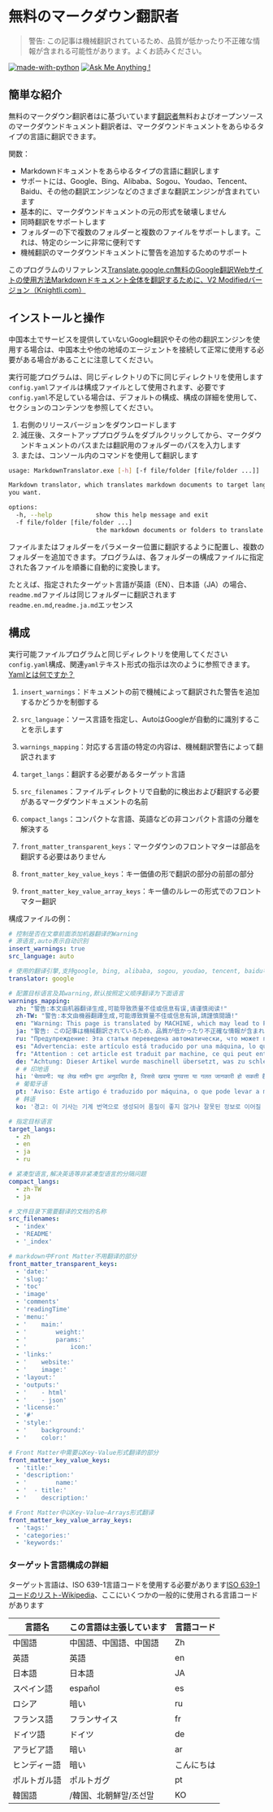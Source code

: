 # 無料のマークダウン翻訳者

> 警告: この記事は機械翻訳されているため、品質が低かったり不正確な情報が含まれる可能性があります。よくお読みください。


[![made-with-python](https://img.shields.io/badge/Made%20with-Python-1f425f.svg)](https://www.python.org/)
[![Ask Me Anything !](https://img.shields.io/badge/Ask%20me-anything-1abc9c.svg)](https://github.com/CrazyMayfly/Free-Markdown-Translator/issues)

## 簡単な紹介

無料のマークダウン翻訳者はに基づいています[翻訳者](https://github.com/UlionTse/translators)無料およびオープンソースのマークダウンドキュメント翻訳者は、マークダウンドキュメントをあらゆるタイプの言語に翻訳できます。

関数：

- Markdownドキュメントをあらゆるタイプの言語に翻訳します
- サポートには、Google、Bing、Alibaba、Sogou、Youdao、Tencent、Baidu、その他の翻訳エンジンなどのさまざまな翻訳エンジンが含まれています
- 基本的に、マークダウンドキュメントの元の形式を破壊しません
- 同時翻訳をサポートします
- フォルダーの下で複数のフォルダーと複数のファイルをサポートします。これは、特定のシーンに非常に便利です
- 機械翻訳のマークダウンドキュメントに警告を追加するためのサポート

このプログラムのリファレンス[Translate.google.cn無料のGoogle翻訳Webサイトの使用方法Markdownドキュメント全体を翻訳するために、V2 Modifiedバージョン（Knightli.com）](https://www.knightli.com/zh-tw/2022/04/24/免費-google-翻譯-整篇-markdown-文檔-修改版/)

## インストールと操作

中国本土でサービスを提供していないGoogle翻訳やその他の翻訳エンジンを使用する場合は、中国本土や他の地域のエージェントを接続して正常に使用する必要がある場合があることに注意してください。

実行可能プログラムは、同じディレクトリの下に同じディレクトリを使用します`config.yaml`ファイルは構成ファイルとして使用されます、必要です`config.yaml`不足している場合は、デフォルトの構成、構成の詳細を使用して、セクションのコンテンツを参照してください。

1. 右側のリリースバージョンをダウンロードします
2. 減圧後、スタートアッププログラムをダブルクリックしてから、マークダウンドキュメントのパスまたは翻訳用のフォルダーのパスを入力します
3. または、コンソール内のコマンドを使用して翻訳します

```bash
usage: MarkdownTranslator.exe [-h] [-f file/folder [file/folder ...]]

Markdown translator, which translates markdown documents to target languages
you want.

options:
  -h, --help            show this help message and exit
  -f file/folder [file/folder ...]
                        the markdown documents or folders to translate.
```

ファイルまたはフォルダーをパラメーター位置に翻訳するように配置し、複数のフォルダーを追加できます。プログラムは、各フォルダーの構成ファイルに指定された各ファイルを順番に自動的に変換します。

たとえば、指定されたターゲット言語が英語（EN）、日本語（JA）の場合、`readme.md`ファイルは同じフォルダーに翻訳されます`readme.en.md`,`readme.ja.md`エッセンス

## 構成

実行可能ファイルプログラムと同じディレクトリを使用してください`config.yaml`構成、関連`yaml`テキスト形式の指示は次のように参照できます。[Yamlとは何ですか？](https://www.redhat.com/en/topics/automation/what-is-yaml)

1. `insert_warnings`：ドキュメントの前で機械によって翻訳された警告を追加するかどうかを制御する

2. `src_language`：ソース言語を指定し、AutoはGoogleが自動的に識別することを示します

3. `warnings_mapping`：対応する言語の特定の内容は、機械翻訳警告によって翻訳されます

4. `target_langs`：翻訳する必要があるターゲット言語

5. `src_filenames`：ファイルディレクトリで自動的に検出および翻訳する必要があるマークダウンドキュメントの名前

6. `compact_langs`：コンパクトな言語、英語などの非コンパクト言語の分離を解決する

7. `front_matter_transparent_keys`：マークダウンのフロントマターは部品を翻訳する必要はありません

8. `front_matter_key_value_keys`：キー価値の形で翻訳の部分の前部の部分

9. `front_matter_key_value_array_keys`：キー値のルレーの形式でのフロントマター翻訳

構成ファイルの例：

```yaml
# 控制是否在文章前面添加机器翻译的Warning
# 源语言,auto表示自动识别
insert_warnings: true
src_language: auto

# 使用的翻译引擎,支持google, bing, alibaba, sogou, youdao, tencent, baidu等翻译引擎
translator: google

# 配置目标语言及其warning,默认按照定义顺序翻译为下面语言
warnings_mapping:
  zh: "警告:本文由机器翻译生成,可能导致质量不佳或信息有误,请谨慎阅读!"
  zh-TW: "警告:本文由機器翻譯生成,可能導致質量不佳或信息有誤,請謹慎閱讀!"
  en: "Warning: This page is translated by MACHINE, which may lead to POOR QUALITY or INCORRECT INFORMATION, please read with CAUTION!"
  ja: "警告: この記事は機械翻訳されているため、品質が低かったり不正確な情報が含まれる可能性があります。よくお読みください。"
  ru: "Предупреждение: Эта статья переведена автоматически, что может привести к некачественной или неверной информации, пожалуйста, внимательно прочитайте!"
  es: "Advertencia: este artículo está traducido por una máquina, lo que puede dar lugar a una mala calidad o información incorrecta. ¡Lea atentamente!"
  fr: "Attention : cet article est traduit par machine, ce qui peut entraîner une mauvaise qualité ou des informations incorrectes, veuillez lire attentivement !"
  de: "Achtung: Dieser Artikel wurde maschinell übersetzt, was zu schlechter Qualität oder falschen Informationen führen kann, bitte sorgfältig lesen!"
  # # 印地语
  hi: 'चेतावनी: यह लेख मशीन द्वारा अनुवादित है, जिससे खराब गुणवत्ता या गलत जानकारी हो सकती है, कृपया ध्यान से पढ़ें!'
  # 葡萄牙语
  pt: 'Aviso: Este artigo é traduzido por máquina, o que pode levar a má qualidade ou informações incorretas, leia com atenção!'
  # 韩语
  ko: '경고: 이 기사는 기계 번역으로 생성되어 품질이 좋지 않거나 잘못된 정보로 이어질 수 있으므로 주의 깊게 읽으십시오!'

# 指定目标语言
target_langs:
  - zh
  - en
  - ja
  - ru

# 紧凑型语言,解决英语等非紧凑型语言的分隔问题
compact_langs:
  - zh-TW
  - ja

# 文件目录下需要翻译的文档的名称
src_filenames:
  - 'index'
  - 'README'
  - '_index'

# markdown中Front Matter不用翻译的部分
front_matter_transparent_keys:
  - 'date:'
  - 'slug:'
  - 'toc'
  - 'image'
  - 'comments'
  - 'readingTime'
  - 'menu:'
  - '    main:'
  - '        weight:'
  - '        params:'
  - '            icon:'
  - 'links:'
  - '    website:'
  - '    image:'
  - 'layout:'
  - 'outputs:'
  - '    - html'
  - '    - json'
  - 'license:'
  - '#'
  - 'style:'
  - '    background:'
  - '    color:'

# Front Matter中需要以Key-Value形式翻译的部分
front_matter_key_value_keys:
  - 'title:'
  - 'description:'
  - '        name:'
  - '  - title:'
  - '    description:'

# Front Matter中以Key-Value—Arrays形式翻译
front_matter_key_value_array_keys:
  - 'tags:'
  - 'categories:'
  - 'keywords:'
```

### ターゲット言語構成の詳細

ターゲット言語は、ISO 639-1言語コードを使用する必要があります[ISO 639-1コードのリスト-Wikipedia](https://en.wikipedia.org/wiki/List_of_ISO_639-1_codes)、ここにいくつかの一般的に使用される言語コードがあります

|言語名|この言語は主張しています|言語コード|
| ---------- | ------------------------------ | -------- |
|中国語|中国語、中国語、中国語|Zh|
|英語|英語|en|
|日本語|日本語|JA|
|スペイン語|español|es|
|ロシア|暗い|ru|
|フランス語|フランサイス|fr|
|ドイツ語|ドイツ|de|
|アラビア語|暗い|ar|
|ヒンディー語|暗い|こんにちは|
|ポルトガル語|ポルトガグ|pt|
|韓国語|/韓国、北朝鮮말/조선말|KO|